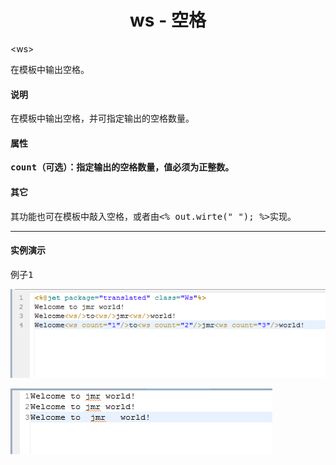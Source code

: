 # <div align="center">ws - 空格</div> #

&lt;ws&gt;
<pre>
在模板中输出空格。
</pre>

#### 说明 ####

<pre>
在模板中输出空格，并可指定输出的空格数量。
</pre>

#### 属性 ####

<pre>
<b>count（可选）：指定输出的空格数量，值必须为正整数。</b>
</pre>

#### 其它 ####

<pre>
其功能也可在模板中敲入空格，或者由&lt;% out.wirte(" "); %&gt;实现。
</pre>

----------

#### 实例演示 ####

<pre>
例子1
</pre>

![](image/ws_tag_template1.png)

![](image/ws_tag_result1.png)

